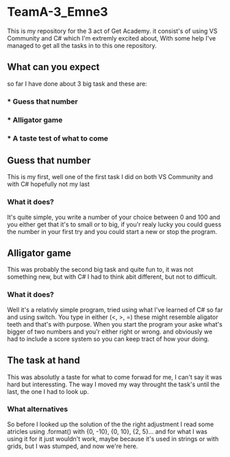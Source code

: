 # TeamA-3_Emne3

This is my repository for the 3 act of Get Academy.
it consist's of using VS Community and C# which I'm
extremly excited about, With some help I've managed to
get all the tasks in to this one repository.

## What can you expect

so far I have done about 3 big task and these are:
### * Guess that number
### * Alligator game
### * A taste test of what to come

## Guess that number

This is my first, well one of the first task I did on both VS Community and with C# hopefully not my last

### What it does?

It's quite simple, you write a number of your choice between 0 and 100 and you either get that it's to small or to big,
if you'r realy lucky you could guess the number in your first try and you could start a new or stop the program.

## Alligator game

This was probably the second big task and quite fun to, it was not something new, but with C# I had to
think abit different, but not to difficult.

### What it does?

Well it's a relativly simple program, tried using what I've learned of C# so far and using switch. You type in either 
(<, >, =) these might resemble aligator teeth and that's with purpose. When you start the program your aske what's 
bigger of two numbers and you'r either right or wrong. and obviously we had to include a score system so you can keep 
tract of how your doing.

## The task at hand

This was absolutly a taste for what to come forwad for me, I can't say it was hard but interessting. The way I moved my way throught the task's until the last, the one I had to look up.

### What alternatives

So before I looked up the solution of the the right adjustment I read some atricles using .format() with {0, -10}, {0, 10}, {2, 5}... and for what I was using it for it just wouldn't work, maybe because it's used in strings or with grids, but I was stumped, and now we're here.
